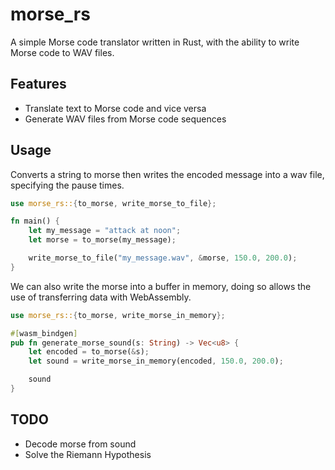 # morse_rs

A simple Morse code translator written in Rust, with the ability to write Morse code to WAV files.

## Features

- Translate text to Morse code and vice versa
- Generate WAV files from Morse code sequences

## Usage

Converts a string to morse then writes the encoded message into a wav file, specifying the pause times.

```rust
use morse_rs::{to_morse, write_morse_to_file};

fn main() {
    let my_message = "attack at noon";
    let morse = to_morse(my_message);

    write_morse_to_file("my_message.wav", &morse, 150.0, 200.0);
}

```

We can also write the morse into a buffer in memory, doing so allows the use of transferring data with WebAssembly.

```rust
use morse_rs::{to_morse, write_morse_in_memory};

#[wasm_bindgen]
pub fn generate_morse_sound(s: String) -> Vec<u8> {
    let encoded = to_morse(&s);
    let sound = write_morse_in_memory(encoded, 150.0, 200.0);

    sound
}

```

## TODO
- Decode morse from sound
- Solve the Riemann Hypothesis


